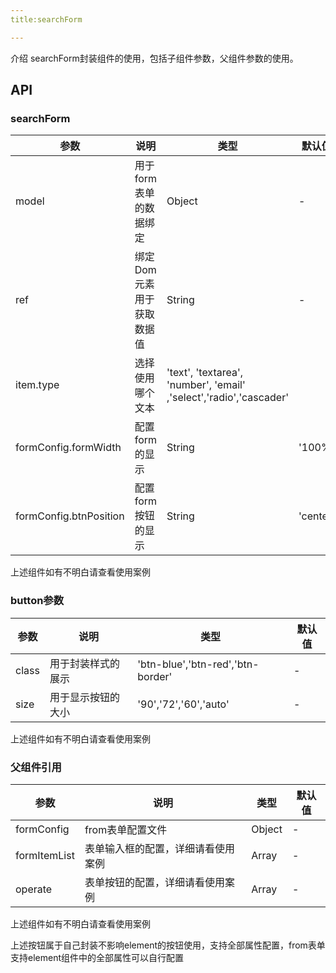 ```yaml
---
title:searchForm

---
```


介绍 searchForm封装组件的使用，包括子组件参数，父组件参数的使用。

## API

### searchForm

参数 | 说明 | 类型 | 默认值
----|------|-----|------
model | 用于form表单的数据绑定 | Object | -
ref | 绑定Dom元素用于获取数据值 | String | -
item.type | 选择使用哪个文本 | 'text', 'textarea', 'number', 'email' ,'select','radio','cascader'
formConfig.formWidth | 配置form的显示 | String | '100%'
formConfig.btnPosition | 配置form按钮的显示 | String | 'center'

上述组件如有不明白请查看使用案例

### button参数
参数 | 说明 | 类型 | 默认值
----|------|-----|------
class | 用于封装样式的展示 | 'btn-blue','btn-red','btn-border' | -
size | 用于显示按钮的大小 | '90','72','60','auto'| -

上述组件如有不明白请查看使用案例

### 父组件引用

参数 | 说明 | 类型 | 默认值
----|------|-----|------
formConfig | from表单配置文件 | Object | -
formItemList | 表单输入框的配置，详细请看使用案例 | Array | -
operate | 表单按钮的配置，详细请看使用案例 | Array | -

上述组件如有不明白请查看使用案例


上述按钮属于自己封装不影响element的按钮使用，支持全部属性配置，from表单支持element组件中的全部属性可以自行配置

